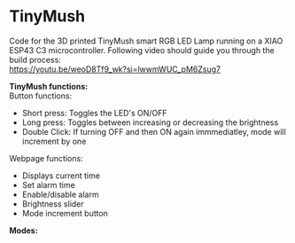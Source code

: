 # TinyMush
Code for the 3D printed TinyMush smart RGB LED Lamp running on a XIAO ESP43 C3 microcontroller. 
Following video should guide you through the build process:        
https://youtu.be/weoD8Tf9_wk?si=lwwmWUC_pM6Zsug7

**TinyMush functions:**   
Button functions:    
- Short press: Toggles the LED's ON/OFF
- Long press: Toggles between increasing or decreasing the brightness
- Double Click: If turning OFF and then ON again immmediatley, mode will increment by one    
    
Webpage functions:    
- Displays current time    
- Set alarm time    
- Enable/disable alarm    
- Brightness slider    
- Mode increment button    

**Modes:**    
